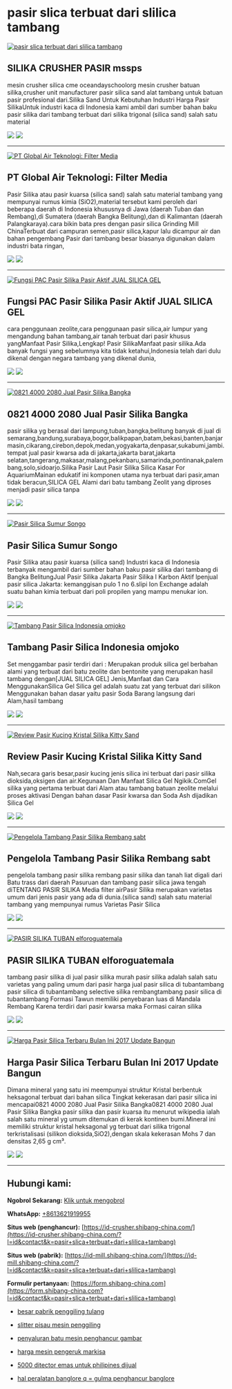 # pasir slica terbuat dari slilica tambang

<a href="https://swt.shibang-china.com/?l=id&img&k=pasir+slica+terbuat+dari+slilica+tambang" target="_blank">![pasir slica terbuat dari slilica tambang](http://static.shibang-china.com/all-800x300/106.jpg)</a>

## SILIKA CRUSHER PASIR mssps
mesin crusher silica cme oceandayschoolorg mesin crusher batuan silika,crusher unit manufacturer pasir silica sand alat tambang untuk batuan pasir profesional dari.Silika Sand Untuk Kebutuhan Industri Harga Pasir SilikaUntuk industri kaca di Indonesia kami ambil dari sumber bahan baku pasir silika dari tambang terbuat dari silika trigonal (silica sand) salah satu material


<a href="https://whatsapp.shibangsoft.com/WhatsApp.php" target="_blank" title="WhatsApp">![](http://static.shibang-china.com/icon/whatsapp.png)</a> <a href="https://swt.shibang-china.com/?l=id&icon&k=pasir+slica+terbuat+dari+slilica+tambang" target="_blank">![](http://static.shibang-china.com/icon/chat-id.png)</a>

---

<a href="https://swt.shibang-china.com/?l=id&img&k=pasir+slica+terbuat+dari+slilica+tambang" target="_blank">![PT Global Air Teknologi: Filter Media](http://static.shibang-china.com/all-800x300/1016.jpg)</a>

## PT Global Air Teknologi: Filter Media
Pasir Silika atau pasir kuarsa (silica sand) salah satu material tambang yang mempunyai rumus kimia (SiO2),material tersebut kami peroleh dari beberapa daerah di Indonesia khususnya di Jawa (daerah Tuban dan Rembang),di Sumatera (daerah Bangka Belitung),dan di Kalimantan (daerah Palangkaraya).cara bikin bata pres dengan pasir silica Grinding Mill ChinaTerbuat dari campuran semen,pasir silica,kapur lalu dicampur air dan bahan pengembang Pasir dari tambang besar biasanya digunakan dalam industri bata ringan,


<a href="https://whatsapp.shibangsoft.com/WhatsApp.php" target="_blank" title="WhatsApp">![](http://static.shibang-china.com/icon/whatsapp.png)</a> <a href="https://swt.shibang-china.com/?l=id&icon&k=pasir+slica+terbuat+dari+slilica+tambang" target="_blank">![](http://static.shibang-china.com/icon/chat-id.png)</a>

---

<a href="https://swt.shibang-china.com/?l=id&img&k=pasir+slica+terbuat+dari+slilica+tambang" target="_blank">![Fungsi PAC Pasir Silika Pasir Aktif JUAL SILICA GEL](http://static.shibang-china.com/all-800x300/1146.jpg)</a>

## Fungsi PAC Pasir Silika Pasir Aktif JUAL SILICA GEL
cara penggunaan zeolite,cara penggunaan pasir silica,air lumpur yang mengandung bahan tambang,air tanah terbuat dari pasir khusus yangManfaat Pasir Silika,Lengkap! Pasir SilikaManfaat pasir silika.Ada banyak fungsi yang sebelumnya kita tidak ketahui,Indonesia telah dari dulu dikenal dengan negara tambang yang dikenal dunia,


<a href="https://whatsapp.shibangsoft.com/WhatsApp.php" target="_blank" title="WhatsApp">![](http://static.shibang-china.com/icon/whatsapp.png)</a> <a href="https://swt.shibang-china.com/?l=id&icon&k=pasir+slica+terbuat+dari+slilica+tambang" target="_blank">![](http://static.shibang-china.com/icon/chat-id.png)</a>

---

<a href="https://swt.shibang-china.com/?l=id&img&k=pasir+slica+terbuat+dari+slilica+tambang" target="_blank">![0821 4000 2080 Jual Pasir Silika Bangka](http://static.shibang-china.com/all-800x300/45.jpg)</a>

## 0821 4000 2080 Jual Pasir Silika Bangka
pasir silika yg berasal dari lampung,tuban,bangka,belitung banyak di jual di semarang,bandung,surabaya,bogor,balikpapan,batam,bekasi,banten,banjarmasin,cikarang,cirebon,depok,medan,yogyakarta,denpasar,sukabumi,jambi.tempat jual pasir kwarsa ada di jakarta,jakarta barat,jakarta selatan,tangerang,makasar,malang,pekanbaru,samarinda,pontinanak,palembang,solo,sidoarjo.Silika Pasir Laut Pasir Silika Silica Kasar For AquariumMainan edukatif ini komponen utama nya terbuat dari pasir,aman tidak beracun,SILICA GEL Alami dari batu tambang Zeolit yang diproses menjadi pasir silica tanpa


<a href="https://whatsapp.shibangsoft.com/WhatsApp.php" target="_blank" title="WhatsApp">![](http://static.shibang-china.com/icon/whatsapp.png)</a> <a href="https://swt.shibang-china.com/?l=id&icon&k=pasir+slica+terbuat+dari+slilica+tambang" target="_blank">![](http://static.shibang-china.com/icon/chat-id.png)</a>

---

<a href="https://swt.shibang-china.com/?l=id&img&k=pasir+slica+terbuat+dari+slilica+tambang" target="_blank">![Pasir Silica Sumur Songo](http://static.shibang-china.com/all-800x300/446.jpg)</a>

## Pasir Silica Sumur Songo
Pasir Silika atau pasir kuarsa (silica sand) Industri kaca di Indonesia terbanyak mengambil dari sumber bahan baku pasir silika dari tambang di Bangka BelitungJual Pasir Silika Jakarta Pasir Silika l Karbon Aktif lpenjual pasir silica Jakarta: kemanggisan pulo 1 no 6.slipi Ion Exchange adalah suatu bahan kimia terbuat dari poli propilen yang mampu menukar ion.


<a href="https://whatsapp.shibangsoft.com/WhatsApp.php" target="_blank" title="WhatsApp">![](http://static.shibang-china.com/icon/whatsapp.png)</a> <a href="https://swt.shibang-china.com/?l=id&icon&k=pasir+slica+terbuat+dari+slilica+tambang" target="_blank">![](http://static.shibang-china.com/icon/chat-id.png)</a>

---

<a href="https://swt.shibang-china.com/?l=id&img&k=pasir+slica+terbuat+dari+slilica+tambang" target="_blank">![Tambang Pasir Silica Indonesia omjoko](http://static.shibang-china.com/all-800x300/464.jpg)</a>

## Tambang Pasir Silica Indonesia omjoko
Set menggambar pasir terdiri dari : Merupakan produk silica gel berbahan alami yang terbuat dari batu zeolite dan bentonite yang merupakan hasil tambang dengan[JUAL SILICA GEL] Jenis,Manfaat dan Cara MenggunakanSilica Gel Silica gel adalah suatu zat yang terbuat dari silikon Menggunakan bahan dasar yaitu pasir Soda Barang langsung dari Alam,hasil tambang


<a href="https://whatsapp.shibangsoft.com/WhatsApp.php" target="_blank" title="WhatsApp">![](http://static.shibang-china.com/icon/whatsapp.png)</a> <a href="https://swt.shibang-china.com/?l=id&icon&k=pasir+slica+terbuat+dari+slilica+tambang" target="_blank">![](http://static.shibang-china.com/icon/chat-id.png)</a>

---

<a href="https://swt.shibang-china.com/?l=id&img&k=pasir+slica+terbuat+dari+slilica+tambang" target="_blank">![Review Pasir Kucing Kristal Silika Kitty Sand](http://static.shibang-china.com/all-800x300/1383.jpg)</a>

## Review Pasir Kucing Kristal Silika Kitty Sand
Nah,secara garis besar,pasir kucing jenis silica ini terbuat dari pasir silika dioksida,oksigen dan air.Kegunaan Dan Manfaat Silica Gel Ngikik.ComGel silika yang pertama terbuat dari Alam atau tambang batuan zeolite melalui proses aktivasi Dengan bahan dasar Pasir kwarsa dan Soda Ash dijadikan Silica Gel


<a href="https://whatsapp.shibangsoft.com/WhatsApp.php" target="_blank" title="WhatsApp">![](http://static.shibang-china.com/icon/whatsapp.png)</a> <a href="https://swt.shibang-china.com/?l=id&icon&k=pasir+slica+terbuat+dari+slilica+tambang" target="_blank">![](http://static.shibang-china.com/icon/chat-id.png)</a>

---

<a href="https://swt.shibang-china.com/?l=id&img&k=pasir+slica+terbuat+dari+slilica+tambang" target="_blank">![Pengelola Tambang Pasir Silika Rembang sabt](http://static.shibang-china.com/all-800x300/455.jpg)</a>

## Pengelola Tambang Pasir Silika Rembang sabt
pengelola tambang pasir silika rembang pasir silika dan tanah liat digali dari Batu trass dari daerah Pasuruan dan tambang pasir silica jawa tengah diTENTANG PASIR SILIKA Media filter airPasir Silika merupakan varietas umum dari jenis pasir yang ada di dunia.(silica sand) salah satu material tambang yang mempunyai rumus Varietas Pasir Silica


<a href="https://whatsapp.shibangsoft.com/WhatsApp.php" target="_blank" title="WhatsApp">![](http://static.shibang-china.com/icon/whatsapp.png)</a> <a href="https://swt.shibang-china.com/?l=id&icon&k=pasir+slica+terbuat+dari+slilica+tambang" target="_blank">![](http://static.shibang-china.com/icon/chat-id.png)</a>

---

<a href="https://swt.shibang-china.com/?l=id&img&k=pasir+slica+terbuat+dari+slilica+tambang" target="_blank">![PASIR SILIKA TUBAN elforoguatemala](http://static.shibang-china.com/all-800x300/1313.jpg)</a>

## PASIR SILIKA TUBAN elforoguatemala
tambang pasir silika di jual pasir silika murah pasir silika adalah salah satu varietas yang paling umum dari pasir harga jual pasir silica di tubantambang pasir silica di tubantambang selective silika rembangtambang pasir silica di tubantambang Formasi Tawun memiliki penyebaran luas di Mandala Rembang Karena terdiri dari pasir kwarsa maka Formasi cairan silika


<a href="https://whatsapp.shibangsoft.com/WhatsApp.php" target="_blank" title="WhatsApp">![](http://static.shibang-china.com/icon/whatsapp.png)</a> <a href="https://swt.shibang-china.com/?l=id&icon&k=pasir+slica+terbuat+dari+slilica+tambang" target="_blank">![](http://static.shibang-china.com/icon/chat-id.png)</a>

---

<a href="https://swt.shibang-china.com/?l=id&img&k=pasir+slica+terbuat+dari+slilica+tambang" target="_blank">![Harga Pasir Silica Terbaru Bulan Ini 2017 Update Bangun](http://static.shibang-china.com/all-800x300/61.jpg)</a>

## Harga Pasir Silica Terbaru Bulan Ini 2017 Update Bangun
Dimana mineral yang satu ini meempunyai struktur Kristal berbentuk heksagonal terbuat dari bahan silica Tingkat kekerasan dari pasir silica ini mencapai0821 4000 2080 Jual Pasir Silika Bangka0821 4000 2080 Jual Pasir Silika Bangka pasir silika dan pasir kuarsa itu menurut wikipedia ialah salah satu mineral yg umum ditemukan di kerak kontinen bumi.Mineral ini memiliki struktur kristal heksagonal yg terbuat dari silika trigonal terkristalisasi (silikon dioksida,SiO2),dengan skala kekerasan Mohs 7 dan densitas 2,65 g cm³.


<a href="https://whatsapp.shibangsoft.com/WhatsApp.php" target="_blank" title="WhatsApp">![](http://static.shibang-china.com/icon/whatsapp.png)</a> <a href="https://swt.shibang-china.com/?l=id&icon&k=pasir+slica+terbuat+dari+slilica+tambang" target="_blank">![](http://static.shibang-china.com/icon/chat-id.png)</a>

---
## Hubungi kami:

**Ngobrol Sekarang:** [Klik untuk mengobrol](https://swt.shibang-china.com?l=id&contact&k=pasir+slica+terbuat+dari+slilica+tambang)

**WhatsApp:**  [+8613621919955](https://whatsapp.shibangsoft.com/WhatsApp.php)

**Situs web (penghancur):** [https://id-crusher.shibang-china.com/](https://id-crusher.shibang-china.com/?l=id&contact&k=pasir+slica+terbuat+dari+slilica+tambang)

**Situs web (pabrik):** [https://id-mill.shibang-china.com/](https://id-mill.shibang-china.com/?l=id&contact&k=pasir+slica+terbuat+dari+slilica+tambang)

**Formulir pertanyaan:** [https://form.shibang-china.com](https://form.shibang-china.com?l=id&contact&k=pasir+slica+terbuat+dari+slilica+tambang)

* [besar pabrik penggiling tulang](../38/besar%20pabrik%20penggiling%20tulang.md)

* [slitter pisau mesin penggiling](../33/slitter%20pisau%20mesin%20penggiling.md)

* [penyaluran batu mesin penghancur gambar](../34/penyaluran%20batu%20mesin%20penghancur%20gambar.md)

* [harga mesin pengeruk markisa](../39/harga%20mesin%20pengeruk%20markisa.md)

* [5000 ditector emas untuk philipines dijual](../39/5000%20ditector%20emas%20untuk%20philipines%20dijual.md)

* [hal peralatan banglore q = gulma penghancur banglore](../34/hal%20peralatan%20banglore%20q%20%3D%20gulma%20penghancur%20banglore.md)